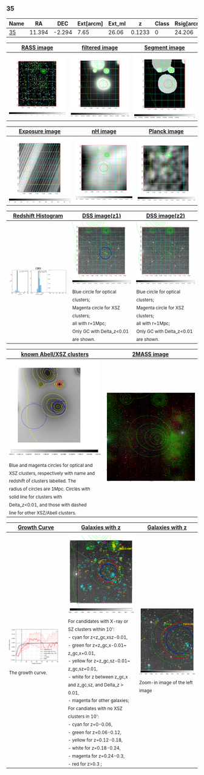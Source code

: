 <div STYLE="page-break-after: always;"></div>

### 35

|Name          |RA          |DEC      | Ext[arcm] | Ext_ml | z    | Class| Rsig[arcmin] | CRsig[c/s] | CR500[c/s] | R500[Mpc] |L500[erg/s]|F500[erg/s/cm^2]| M500[Msun]|Tx[keV]|beta|GC(XSZ,Delta_z<0.01)| GC(OPT,Delta_z<0.01)|GC|alias|
|--------------|------------|------------|---|---|-----------|--------|------|------|----|----|----|----|----|----|----|----|----|----|---|
|[35](script/35.md)     | 11.394       | -2.294       | 7.65    | 26.06   | 0.1233 | 0   | 24.206 |0.072 |0.064 |0.766 |4.724e+43 |1.189e-12 |1.438e+14 |2.785 |1.587 |-, |-, |-, |t383|

|[RASS image](../image/35/35_img.pdf)|[filtered image](../image/35/35_fil.pdf)|[Segment image](../image/35/35_seg.pdf)|
|-------------------|--------------------|-------------------|
| <img src="../image/35/35_img.png" width="300">  | <img src="../image/35/35_fil.png" width="300">   | <img src="../image/35/35_seg.png" width="300">  |

|[Exposure image](../image/35/35_mex.pdf)| [nH image](../image/35/35_nh.pdf)| [Planck image](../image/35/35_p.pdf)|
|-------------------|--------------------|-------------------|
|<img src="../image/35/35_mex.png" width="300">   | <img src="../image/35/35_nh.png" width="300">    | <img src="../image/35/35_p.png" width="300"> |

|[Redshift Histogram](../image/35/35_zg.pdf) | [DSS image(z1)](../image/35/35_dss_z1.pdf)      |  [DSS image(z2)](../image/35/35_dss_z2.pdf)    |
|-------------------|--------------------|-------------------|
|<img src="../image/35/35_zg.png" width="300"> |<img src="../image/35/35_dss_z1.png" width="300"> <sub><br>Blue circle for optical clusters; <br>Magenta circle for XSZ clusters; <br>all with r=1Mpc; <br>Only GC with Delta_z<0.01 are shown. </sub>| <img src="../image/35/35_dss_z2.png" width="300"><sub><br>Blue circle for optical clusters; <br>Magenta circle for XSZ clusters; <br>all with r=1Mpc; <br>Only GC with Delta_z<0.01 are shown. </sub> |

|[known Abell/XSZ clusters](../image/35/35_m.pdf) | [2MASS image](../image/35/35_2mass.pdf)      |
|-------------------|-------------------|
|<img src=../image/35/35_m.png width="300"> <sub><br>Blue and magenta circles for optical and <br>XSZ clusters, respectively with name and <br>redshift of clusters labelled. The <br>radius of circles are 1Mpc. Circles with <br>solid line for clusters with <br>Delta_z<0.01, and those with dashed <br>line for other XSZ/Abell clusters.        </sub>|<img src="../image/35/35_2mass.png" width="300">  |

|[Growth Curve](../image/35/35_gca_all.png) |[Galaxies with z](../image/35/35_opt_ned.pdf) |[Galaxies with z](../image/35/35_opt_ned_zoom.pdf) |
|-------------------|-------------------|-------------------|
| <img src="../image/35/35_gca_all.png" width="300"> <sub><br>The growth curve.</sub>| <img src=../image/35/35_opt_ned.png width="300"> <br><sub> For candidates with X-ray or SZ clusters within 10': <br> - cyan for z<z_gc,xsz-0.01, <br> - green for z=z_gc,x-0.01~ z_gc,x+0.01, <br> - yellow for z=z_gc,sz-0.01~ z_gc,sz+0.01, <br> - white for z between z_gc,x and z_gc,sz, and Delta_z > 0.01, <br> - magenta for other galaxies; <br>For candiates with no XSZ clusters in 10': <br> - cyan for z=0-0.06, <br> - green for z=0.06-0.12, <br> - yellow for z=0.12-0.18, <br> - white for z=0.18-0.24, <br> - magenta for z=0.24-0.3, <br> - red for z>0.3 ;  </sub>|<img src=../image/35/35_opt_ned_zoom.png width="300">  <br><sub> Zoom-in image of the left image</sub>|




